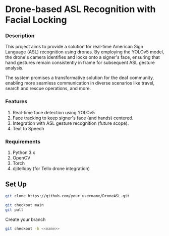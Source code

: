 # Drone-based ASL Recognition with Facial Locking
### Description
This project aims to provide a solution for real-time American Sign Language (ASL) recognition using drones. By employing the YOLOv5 model, the drone's camera identifies and locks onto a signer's face, ensuring that hand gestures remain consistently in frame for subsequent ASL gesture analysis.

The system promises a transformative solution for the deaf community, enabling more seamless communication in diverse scenarios like travel, search and rescue operations, and more.

### Features
1. Real-time face detection using YOLOv5.
2. Face tracking to keep signer's face (and hands) centered.
3. Integration with ASL gesture recognition (future scope).
4. Text to Speech

### Requirements
1. Python 3.x
2. OpenCV
3. Torch
4. djitellopy (for Tello drone integration)

## Set Up
```bash
git clone https://github.com/your_username/DroneASL.git
```

```bash
git checkout main
git pull
```
Create your branch
```bash
git checkout -b <<name>>
```


